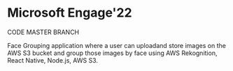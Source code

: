 # Microsoft Engage'22


CODE MASTER BRANCH


Face Grouping application where a user can uploadand store images on the AWS S3 bucket and group those images by face using AWS Rekognition, React Native, Node.js, AWS S3.









